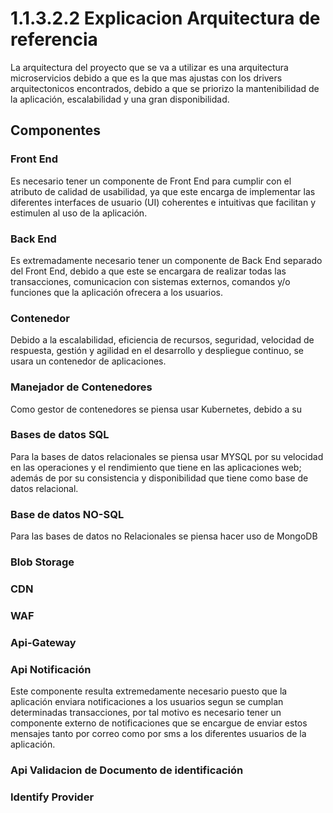 # 1.1.3.2.2 Explicacion Arquitectura de referencia

La arquitectura del proyecto que se va a utilizar es una arquitectura microservicios debido a que es la que mas ajustas con los drivers arquitectonicos encontrados, debido a que se priorizo la mantenibilidad de la aplicación, escalabilidad y una gran disponibilidad.

## Componentes

### Front End

Es necesario tener un componente de Front End para cumplir con el atributo de calidad de usabilidad, ya que este encarga de implementar las diferentes interfaces de usuario (UI) coherentes e intuitivas que facilitan y estimulen al uso de la aplicación.

### Back End

Es extremadamente necesario tener un componente de Back End separado del Front End, debido a que este se encargara de realizar todas las transacciones, comunicacion con sistemas externos, comandos y/o funciones que la aplicación ofrecera a los usuarios.

### Contenedor

Debido a la escalabilidad, eficiencia de recursos, seguridad, velocidad de respuesta, gestión y agilidad en el desarrollo y despliegue continuo, se usara un contenedor de aplicaciones.
### Manejador de Contenedores

Como gestor de contenedores se piensa usar Kubernetes, debido a su 
### Bases de datos SQL

Para la bases de datos relacionales se piensa usar MYSQL por su velocidad en las operaciones y el rendimiento que tiene en las aplicaciones web; además de por su consistencia y disponibilidad que tiene como base de datos relacional.


### Base de datos NO-SQL

Para las bases de datos no Relacionales se piensa hacer uso de MongoDB


### Blob Storage


### CDN


### WAF


### Api-Gateway

### Api Notificación

Este componente resulta extremedamente necesario puesto que la aplicación enviara notificaciones a los usuarios segun se cumplan determinadas transacciones, por tal motivo es necesario tener un componente externo de notificaciones que se encargue de enviar estos mensajes tanto por correo como por sms a los diferentes usuarios de la aplicación.

### Api Validacion de Documento de identificación




### Identify Provider

